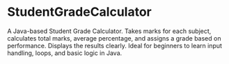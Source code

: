 # StudentGradeCalculator
A Java-based Student Grade Calculator. Takes marks for each subject, calculates total marks, average percentage, and assigns a grade based on performance. Displays the results clearly. Ideal for beginners to learn input handling, loops, and basic logic in Java.
